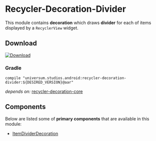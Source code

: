 Recycler-Decoration-Divider
===============

This module contains **decoration** which draws **divider** for each of items displayed by a 
`RecyclerView` widget.

## Download ##
[![Download](https://api.bintray.com/packages/universum-studios/android/universum.studios.android%3Arecycler/images/download.svg)](https://bintray.com/universum-studios/android/universum.studios.android%3Arecycler/_latestVersion)

### Gradle ###

    compile "universum.studios.android:recycler-decoration-divider:${DESIRED_VERSION}@aar"

_depends on:_
[recycler-decoration-core](https://github.com/universum-studios/android_recycler/tree/master/library-decoration-core)

## Components ##

Below are listed some of **primary components** that are available in this module:

- [ItemDividerDecoration](https://github.com/universum-studios/android_recycler/tree/master/library-decoration-divider/src/main/java/universum/studios/android/recycler/decoration/ItemDividerDecoration.java)
